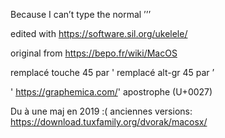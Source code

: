 Because I can’t type the normal
’’’

edited with https://software.sil.org/ukelele/

original from https://bepo.fr/wiki/MacOS

remplacé touche 45 par '
remplacé alt-gr 45 par ’

&#x0027; https://graphemica.com/'  apostrophe (U+0027)

Du à une maj en 2019 :(
anciennes versions: https://download.tuxfamily.org/dvorak/macosx/

